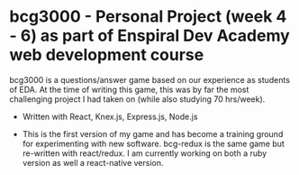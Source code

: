 # bcg3000 - Personal Project (week 4 - 6) as part of Enspiral Dev Academy web development course

bcg3000 is a questions/answer game based on our experience as students of EDA. At the time of writing this game, this was by far the most challenging project I had taken on (while also studying 70 hrs/week).

* Written with React, Knex.js, Express.js, Node.js 

* This is the first version of my game and has become a training ground for experimenting with new software. bcg-redux is the same game but re-written with react/redux. I am currently working on both a ruby version as well a react-native version.

